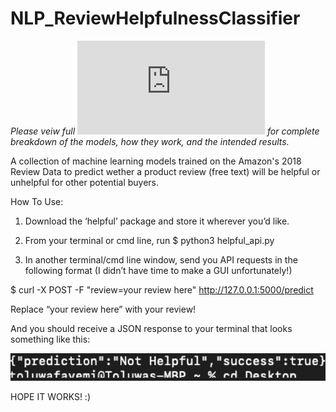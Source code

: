 # NLP_ReviewHelpfulnessClassifier

*Please veiw full ![report](https://github.com/tfayemi/NLP_ReviewHelpfulnessClassifier/blob/main/report.pdf) for complete breakdown of the models, how they work, and the intended results.*

A collection of machine learning models trained on the Amazon's 2018 Review Data to predict wether a product review (free text) will be helpful or unhelpful for other potential buyers.

How To Use: 
1. Download the ‘helpful’ package and store it wherever you’d like. 

2. From your terminal or cmd line, run
$ python3 helpful_api.py

3. In another terminal/cmd line window, send you API requests in the following format (I didn’t have time to make a GUI unfortunately!)

$ curl -X POST -F "review=your review here" http://127.0.0.1:5000/predict

Replace “your review here” with your review!

And you should receive a JSON response to your terminal that looks something like this:

![Example](https://raw.githubusercontent.com/tfayemi/NLP_ReviewHelpfulnessClassifier/main/images/helpful_example.png)

HOPE IT WORKS! :)
